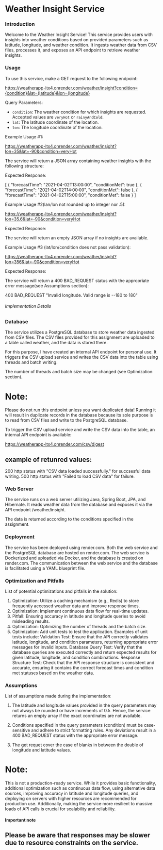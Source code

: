 # Weather Insight Service

### Introduction

Welcome to the Weather Insight Service! This service provides users with insights into weather conditions based on provided parameters such as latitude, longitude, and weather condition. It ingests weather data from CSV files, processes it, and exposes an API endpoint to retrieve weather insights.

### Usage

To use this service, make a GET request to the following endpoint:

https://weatherapp-ltx4.onrender.com/weather/insight?condition={condition}&lat={latitude}&lon={longitude}

Query Parameters:

- `condition`: The weather condition for which insights are requested. Accepted values are `veryHot` or `rainyAndCold`.
- `lat`: The latitude coordinate of the location.
- `lon`: The longitude coordinate of the location.

Example Usage #1:

https://weatherapp-ltx4.onrender.com/weather/insight?lon=35&lat=-90&condition=veryHot

The service will return a JSON array containing weather insights with the following structure:

Expected Response:

[
    {
        "forecastTime": "2021-04-02T13:00:00",
        "conditionMet": true
    },
    {
        "forecastTime": "2021-04-02T14:00:00",
        "conditionMet": false
    },
    {
        "forecastTime": "2021-04-02T15:00:00",
        "conditionMet": false
    }
]


Example Usage #2(lan/lon not rounded up to integer nor .5):

https://weatherapp-ltx4.onrender.com/weather/insight?lon=35.6&lat=-90&condition=veryHot

Expected Response:

The service will return an empty JSON array if no insights are available.


Example Usage #3 (lat/lon/condition does not pass validation):


https://weatherapp-ltx4.onrender.com/weather/insight?lon=356&lat=-90&condition=veryHot

Expected Response:

The service will return a 400 BAD_REQUEST status with the appropriate error message(see Assumptions section):

400 BAD_REQUEST "Invalid longitude. Valid range is --180 to 180"




###### Implementation Details

### Database
The service utilizes a PostgreSQL database to store weather data ingested from CSV files. The CSV files provided for this assignment are uploaded to a table called weather, and the data is stored there.

For this purpose, I have created an internal API endpoint for personal use. It triggers the CSV upload service and writes the CSV data into the table using threads and batch writing.

The number of threads and batch size may be changed (see Optimization section).

# Note: 
Please do not run this endpoint unless you want duplicated data! Running it will result in duplicate records in the database because its sole purpose is to read from CSV files and write to the PostgreSQL database.

To trigger the CSV upload service and write the CSV data into the table, an internal API endpoint is available:

https://weatherapp-ltx4.onrender.com/csv/digest

## example of retunred values:
200 http status with "CSV data loaded successfully." for succsesful data writing.
500 http status with "Failed to load CSV data" for failure.



### Web Server
The service runs on a web server utilizing Java, Spring Boot, JPA, and Hibernate. It reads weather data from the database and exposes it via the API endpoint /weather/insight.

The data is returned according to the conditions specified in the assignment.


### Deployment

The service has been deployed using render.com. Both the web service and the PostgreSQL database are hosted on render.com. The web service is Dockerized and uploaded via Docker, and the database is created on render.com. The communication between the web service and the database is facilitated using a YAML blueprint file.


### Optimization and Pitfalls
List of potential optimizations and pitfalls in the solution:

1. Optimization: Utilize a caching mechanism (e.g., Redis) to store frequently accessed weather data and improve response times.
2. Optimization: Implement continuous data flow for real-time updates.
3. Pitfall: Ensuring accuracy in latitude and longitude queries to avoid misleading results.
4. Optimization: Optimizing the number of threads and the batch size.
5. Optimization: Add unit tests to test the application. Examples of unit tests include:
    Validation Test: Ensure that the API correctly validates latitude, longitude, and condition parameters, returning appropriate error messages for invalid inputs.
    Database Query Test: Verify that the database queries are executed correctly and return expected results for given latitude, longitude, and condition combinations.
    Response Structure Test: Check that the API response structure is consistent and accurate, ensuring it contains the correct forecast times and condition met statuses based on the weather data.

### Assumptions
List of assumptions made during the implementation:

1. The latitude and longitude values provided in the query parameters may not always be rounded or have increments of 0.5. Hence, the service returns an empty array if the exact coordinates are not available.

2. Conditions specified in the query parameters (condition) must be case-sensitive and adhere to strict formatting rules. Any deviations result in a 400 BAD_REQUEST status with the appropriate error message.

3. The get requet cover the case of blanks in between the double of longitude and latitude values. 

# Note: 
This is not a production-ready service. While it provides basic functionality, additional optimization such as continuous data flow, using alternative data sources, improving accuracy in latitude and longitude queries, and deploying on servers with higher resources are recommended for production use. Additionally, making the service more resilient to massive loads of API calls is crucial for scalability and reliability.

#### Important note
## Please be aware that responses may be slower due to resource constraints on the service.


